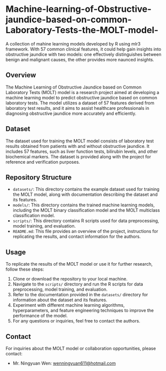 # Machine-learning-of-Obstructive-jaundice-based-on-common-Laboratory-Tests-the-MOLT-model-
A collection of mahine learning models developed by R using mlr3 framework. With 57 common clinical features, it could help gain insights into obstructive jaundice with two models: one effectively distinguishes between benign and malignant causes, the other provides more naunced insights.

## Overview
The Machine Learning of Obstructive Jaundice based on Common Laboratory Tests (MOLT) model is a research project aimed at developing a machine learning model to predict obstructive jaundice based on common laboratory tests. The model utilizes a dataset of 57 features derived from laboratory test results, and it aims to assist healthcare professionals in diagnosing obstructive jaundice more accurately and efficiently.

## Dataset
The dataset used for training the MOLT model consists of laboratory test results obtained from patients with and without obstructive jaundice. It includes 57 features, such as liver function tests, bilirubin levels, and other biochemical markers. The dataset is provided along with the project for reference and verification purposes.

## Repository Structure
- `datasets/`: This directory contains the example dataset used for training the MOLT model, along with documentation describing the dataset and its features.
- `models/`: This directory contains the trained machine learning models, including the MOLT binary classification model and the MOLT multiclass classification model.
- `scripts/`: This directory contains R scripts used for data preprocessing, model training, and evaluation.
- `README.md`: This file provides an overview of the project, instructions for replicating the results, and contact information for the authors.

## Usage
To replicate the results of the MOLT model or use it for further research, follow these steps:
1. Clone or download the repository to your local machine.
2. Navigate to the `scripts/` directory and run the R scripts for data preprocessing, model training, and evaluation.
3. Refer to the documentation provided in the `datasets/` directory for information about the dataset and its features.
4. Experiment with different machine learning algorithms, hyperparameters, and feature engineering techniques to improve the performance of the model.
5. For any questions or inquiries, feel free to contact the authors.

## Contact
For inquiries about the MOLT model or collaboration opportunities, please contact:
- Mr. Ningyuan Wen: wenningyuan611@hotmail.com
